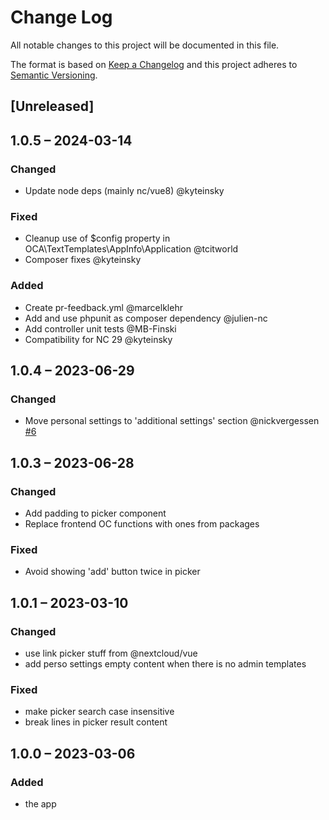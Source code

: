 # Change Log
All notable changes to this project will be documented in this file.

The format is based on [Keep a Changelog](http://keepachangelog.com/)
and this project adheres to [Semantic Versioning](http://semver.org/).

## [Unreleased]

## 1.0.5 – 2024-03-14

### Changed
* Update node deps (mainly nc/vue8) @kyteinsky

### Fixed
* Cleanup use of $config property in OCA\TextTemplates\AppInfo\Application @tcitworld
* Composer fixes @kyteinsky

### Added
* Create pr-feedback.yml @marcelklehr
* Add and use phpunit as composer dependency @julien-nc
* Add controller unit tests @MB-Finski
* Compatibility for NC 29 @kyteinsky

## 1.0.4 – 2023-06-29

### Changed

- Move personal settings to 'additional settings' section @nickvergessen [#6](https://github.com/nextcloud/text_templates/pull/6)

## 1.0.3 – 2023-06-28

### Changed

- Add padding to picker component
- Replace frontend OC functions with ones from packages

### Fixed

- Avoid showing 'add' button twice in picker

## 1.0.1 – 2023-03-10
### Changed
- use link picker stuff from @nextcloud/vue
- add perso settings empty content when there is no admin templates

### Fixed
- make picker search case insensitive
- break lines in picker result content

## 1.0.0 – 2023-03-06
### Added
* the app
